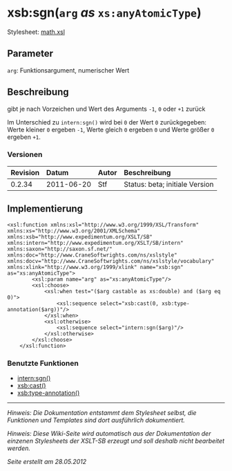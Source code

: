 # xsb:sgn(`arg` _as_ `xs:anyAtomicType`) #

Stylesheet: [math.xsl](http://code.google.com/p/xslt-sb/source/browse/trunk/xslt-sb/math.xsl)

## Parameter ##
`arg`: Funktionsargument, numerischer Wert



## Beschreibung ##
gibt je nach Vorzeichen und Wert des Arguments `-1`, `0` oder `+1` zurück

Im Unterschied zu `intern:sgn()` wird bei `0` der Wert `0` zurückgegeben: Werte kleiner `0` ergeben `-1`, Werte gleich `0` ergeben `0` und Werte größer `0` ergeben `+1`.

### Versionen ###
| Revision | Datum | Autor | Beschreibung |
|:---------|:------|:------|:-------------|
| 0.2.34 | 2011-06-20 | Stf |   Status: beta;   initiale Version   |


## Implementierung ##
```
<xsl:function xmlns:xsl="http://www.w3.org/1999/XSL/Transform" xmlns:xs="http://www.w3.org/2001/XMLSchema" xmlns:xsb="http://www.expedimentum.org/XSLT/SB" xmlns:intern="http://www.expedimentum.org/XSLT/SB/intern" xmlns:saxon="http://saxon.sf.net/" xmlns:doc="http://www.CraneSoftwrights.com/ns/xslstyle" xmlns:docv="http://www.CraneSoftwrights.com/ns/xslstyle/vocabulary" xmlns:xlink="http://www.w3.org/1999/xlink" name="xsb:sgn" as="xs:anyAtomicType">
		<xsl:param name="arg" as="xs:anyAtomicType"/>
		<xsl:choose>
			<xsl:when test="($arg castable as xs:double) and ($arg eq 0)">
				<xsl:sequence select="xsb:cast(0, xsb:type-annotation($arg))"/>
			</xsl:when>
			<xsl:otherwise>
				<xsl:sequence select="intern:sgn($arg)"/>
			</xsl:otherwise>
		</xsl:choose>
	</xsl:function>
```

### Benutzte Funktionen ###
  * [intern:sgn()](intern_sgn.md)
  * [xsb:cast()](xsb_cast.md)
  * [xsb:type-annotation()](xsb_type_annotation.md)


---


_Hinweis: Die Dokumentation entstammt dem Stylesheet selbst, die Funktionen und Templates sind dort ausführlich dokumentiert._

_Hinweis: Diese Wiki-Seite wird automatisch aus der Dokumentation der einzenen Stylesheets der XSLT-SB erzeugt und soll deshalb nicht bearbeitet werden._

_Seite erstellt am 28.05.2012_

